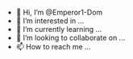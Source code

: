 - 👋 Hi, I’m @Emperor1-Dom
- 👀 I’m interested in ...
- 🌱 I’m currently learning ...
- 💞️ I’m looking to collaborate on ...
- 📫 How to reach me ...

<!---
Emperor1-Dom/Emperor1-Dom is a ✨ special ✨ repository because its `README.md` (this file) appears on your GitHub profile.
You can click the Preview link to take a look at your changes.
--->
